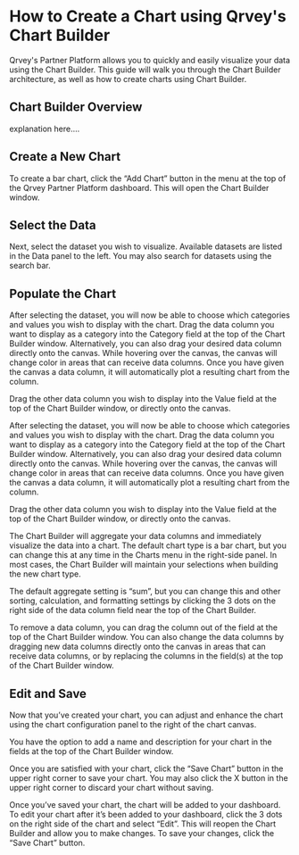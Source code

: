 # How to Create a Chart using Qrvey's Chart Builder

Qrvey's Partner Platform allows you to quickly and easily visualize your data using the Chart Builder. This guide will walk you through the Chart Builder architecture, as well as how to create charts using Chart Builder.

## Chart Builder Overview 
explanation here....

## Create a New Chart
To create a bar chart, click the “Add Chart” button in the menu at the top of the Qrvey Partner Platform dashboard. This will open the Chart Builder window.

## Select the Data
Next, select the dataset you wish to visualize. Available datasets are listed in the Data panel to the left. You may also search for datasets using the search bar. 

## Populate the Chart

After selecting the dataset, you will now be able to choose which categories and values you wish to display with the chart. Drag the data column you want to display as a category into the Category field at the top of the Chart Builder window. Alternatively, you can also drag your desired data column directly onto the canvas. While hovering over the canvas, the canvas will change color in areas that can receive data columns. Once you have given the canvas a data column, it will automatically plot a resulting chart from the column.  

Drag the other data column you wish to display into the Value field at the top of the Chart Builder window, or directly onto the canvas. 

After selecting the dataset, you will now be able to choose which categories and values you wish to display with the chart. Drag the data column you want to display as a category into the Category field at the top of the Chart Builder window. Alternatively, you can also drag your desired data column directly onto the canvas. While hovering over the canvas, the canvas will change color in areas that can receive data columns. Once you have given the canvas a data column, it will automatically plot a resulting chart from the column.  

Drag the other data column you wish to display into the Value field at the top of the Chart Builder window, or directly onto the canvas. 

The Chart Builder will aggregate your data columns and immediately visualize the data into a chart. The default chart type is a bar chart, but you can change this at any time in the Charts menu in the right-side panel. In most cases, the Chart Builder will maintain your selections when building the new chart type. 

The default aggregate setting is “sum”, but you can change this and other sorting, calculation, and formatting settings by clicking the 3 dots on the right side of the data column field near the top of the Chart Builder.

To remove a data column, you can drag the column out of the field at the top of the Chart Builder window. You can also change the data columns by dragging new data columns directly onto the canvas in areas that can receive data columns, or by replacing the columns in the field(s) at the top of the Chart Builder window. 

## Edit and Save
Now that you’ve created your chart, you can adjust and enhance the chart using the chart configuration panel to the right of the chart canvas.

You have the option to add a name and description for your chart in the fields at the top of the Chart Builder window. 

Once you are satisfied with your chart, click the “Save Chart” button in the upper right corner to save your chart. You may also click the X button in the upper right corner to discard your chart without saving. 

Once you’ve saved your chart, the chart will be added to your dashboard. To edit your chart after it’s been added to your dashboard, click the 3 dots on the right side of the chart and select “Edit”. This will reopen the Chart Builder and allow you to make changes. To save your changes, click the “Save Chart” button. 
